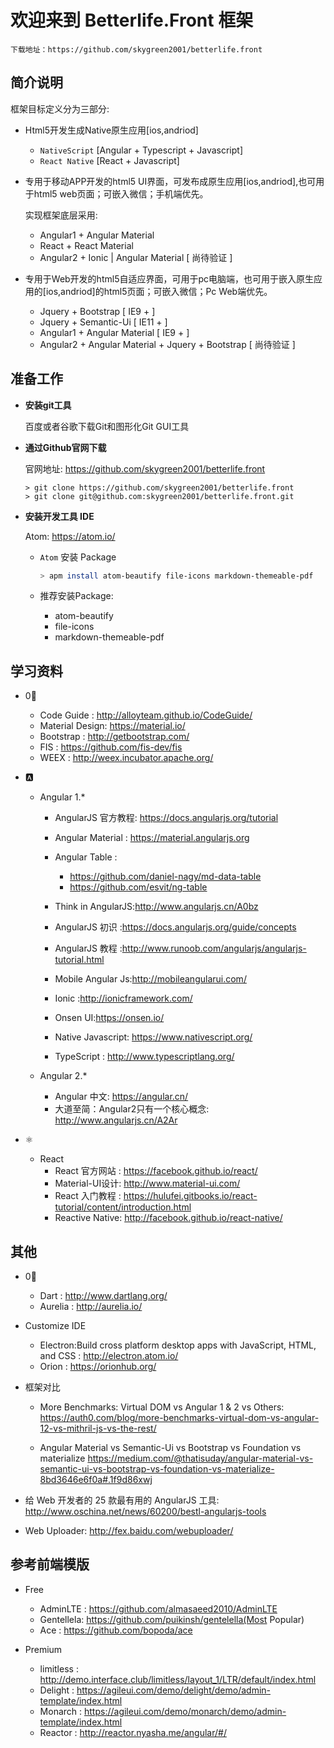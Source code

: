 # 欢迎来到 Betterlife.Front 框架

    下载地址：https://github.com/skygreen2001/betterlife.front

## 简介说明

框架目标定义分为三部分:
* Html5开发生成Native原生应用[ios,andriod]
    - `NativeScript` [Angular + Typescript + Javascript]
    - `React Native` [React + Javascript]


* 专用于移动APP开发的html5 UI界面，可发布成原生应用[ios,andriod],也可用于html5 web页面；可嵌入微信；手机端优先。

  实现框架底层采用:
    - Angular1 + Angular Material
    - React    + React Material
    - Angular2 + Ionic  | Angular Material [ 尚待验证 ]


* 专用于Web开发的html5自适应界面，可用于pc电脑端，也可用于嵌入原生应用的[ios,andriod]的html5页面；可嵌入微信；Pc Web端优先。
    - Jquery + Bootstrap           [ IE9  + ]
    - Jquery + Semantic-Ui         [ IE11 + ]
    - Angular1 + Angular Material  [ IE9  + ]
    - Angular2 + Angular Material + Jquery + Bootstrap [ 尚待验证 ]

## 准备工作

* **安装git工具**

    百度或者谷歌下载Git和图形化Git GUI工具

* **通过Github官网下载**

  官网地址: https://github.com/skygreen2001/betterlife.front
  ```
  > git clone https://github.com/skygreen2001/betterlife.front
  > git clone git@github.com:skygreen2001/betterlife.front.git
  ```

* **安装开发工具 IDE**

  Atom: https://atom.io/

  - `Atom` 安装 Package

    ```bash
    > apm install atom-beautify file-icons markdown-themeable-pdf
    ```

  - 推荐安装Package:
    * atom-beautify
    * file-icons
    * markdown-themeable-pdf

## 学习资料

- 0⃣️
  * Code Guide     : http://alloyteam.github.io/CodeGuide/
  * Material Design: https://material.io/
  * Bootstrap      : http://getbootstrap.com/
  * FIS            : https://github.com/fis-dev/fis
  * WEEX           : http://weex.incubator.apache.org/


- 🅰️
  - Angular 1.*
    * AngularJS 官方教程: https://docs.angularjs.org/tutorial
    * Angular Material : https://material.angularjs.org
    * Angular Table    :
        - https://github.com/daniel-nagy/md-data-table
        - https://github.com/esvit/ng-table
    * Think in AngularJS:http://www.angularjs.cn/A0bz
    * AngularJS 初识    :https://docs.angularjs.org/guide/concepts
    * AngularJS 教程 :http://www.runoob.com/angularjs/angularjs-tutorial.html

    * Mobile Angular Js:http://mobileangularui.com/
    * Ionic :http://ionicframework.com/
    * Onsen UI:https://onsen.io/

    * Native Javascript: https://www.nativescript.org/
    * TypeScript       : http://www.typescriptlang.org/


  - Angular 2.*
    * Angular 中文: https://angular.cn/
    * 大道至简：Angular2只有一个核心概念: http://www.angularjs.cn/A2Ar


- ⚛️
  - React
    * React 官方网站 : https://facebook.github.io/react/
    * Material-UI设计: http://www.material-ui.com/
    * React 入门教程 : https://hulufei.gitbooks.io/react-tutorial/content/introduction.html
    * Reactive Native: http://facebook.github.io/react-native/


## 其他
- 0⃣️
  - Dart         : http://www.dartlang.org/
  - Aurelia      : http://aurelia.io/


- Customize IDE
  - Electron:Build cross platform desktop apps with JavaScript, HTML, and CSS        : http://electron.atom.io/
  - Orion    : https://orionhub.org/


- 框架对比
  - More Benchmarks: Virtual DOM vs Angular 1 & 2 vs Others:
    https://auth0.com/blog/more-benchmarks-virtual-dom-vs-angular-12-vs-mithril-js-vs-the-rest/

  - Angular Material vs Semantic-Ui vs Bootstrap vs Foundation vs materialize
    https://medium.com/@thatisuday/angular-material-vs-semantic-ui-vs-bootstrap-vs-foundation-vs-materialize-8bd3646e6f0a#.1f9d86xwj


- 给 Web 开发者的 25 款最有用的 AngularJS 工具: http://www.oschina.net/news/60200/bestl-angularjs-tools


- Web Uploader: http://fex.baidu.com/webuploader/

## 参考前端模版
- Free
  - AdminLTE  : https://github.com/almasaeed2010/AdminLTE
  - Gentellela: https://github.com/puikinsh/gentelella(Most Popular)
  - Ace       : https://github.com/bopoda/ace

- Premium
  - limitless : http://demo.interface.club/limitless/layout_1/LTR/default/index.html
  - Delight   : https://agileui.com/demo/delight/demo/admin-template/index.html
  - Monarch   : https://agileui.com/demo/monarch/demo/admin-template/index.html
  - Reactor   : http://reactor.nyasha.me/angular/#/
